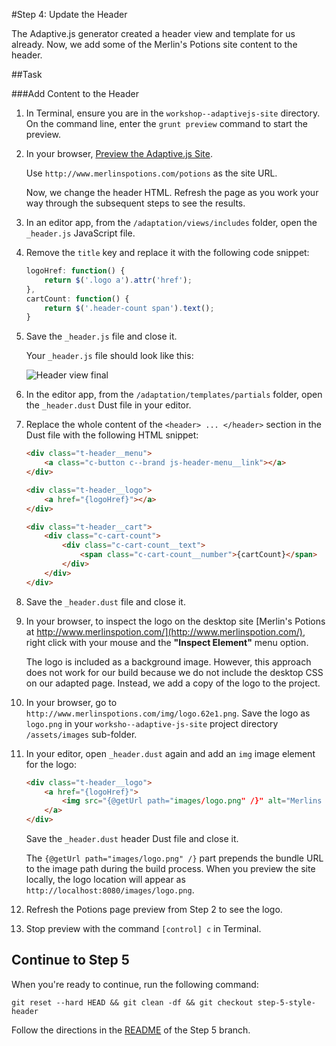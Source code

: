 #Step 4: Update the Header

The Adaptive.js generator created a header view and template for us already. Now, we add some of the Merlin's Potions site content to the header.

##Task

###Add Content to the Header

1. In Terminal, ensure you are in the `workshop--adaptivejs-site` directory. On the command line, enter the `grunt preview` command to start the preview.
2. In your browser, [Preview the Adaptive.js Site](http://docs.mobify.com/v1.0/docs/preview-your-project).

    Use `http://www.merlinspotions.com/potions` as the site URL.

    Now, we change the header HTML. Refresh the page as you work your way through the subsequent steps to see the results.

3. In an editor app, from the `/adaptation/views/includes` folder, open the `_header.js` JavaScript file.
4. Remove the `title` key and replace it with the following code snippet:

    ```javascript
    logoHref: function() {
        return $('.logo a').attr('href');
    },
    cartCount: function() {
        return $('.header-count span').text();
    }
    ```
    
5. Save the `_header.js` file and close it.

    Your `_header.js` file should look like this:

    ![Header view final](https://s3.amazonaws.com/uploads.hipchat.com/15359/64553/ECIYK6QTDVSoQGE/Screen%20Shot%202015-03-12%20at%204.42.00%20PM.png)

6. In the editor app, from the `/adaptation/templates/partials` folder, open the `_header.dust` Dust file in your editor.
7. Replace the whole content of the `<header> ... </header>` section in the Dust file with the following HTML snippet:

    ```html
    <div class="t-header__menu">
        <a class="c-button c--brand js-header-menu__link"></a>
    </div>

    <div class="t-header__logo">
        <a href="{logoHref}"></a>
    </div>

    <div class="t-header__cart">
        <div class="c-cart-count">
            <div class="c-cart-count__text">
                <span class="c-cart-count__number">{cartCount}</span>
            </div>
        </div>
    </div>
    ```

8. Save the `_header.dust` file and close it.

9. In your browser, to inspect the logo on the desktop site [Merlin's Potions at http://www.merlinspotion.com/](http://www.merlinspotion.com/), right click with your mouse and the **"Inspect Element"** menu option. 

    The logo is included as a background image. However, this approach does not work for our build because we do not include the desktop CSS on our adapted page. Instead, we add a copy of the logo to the project.

10. In your browser, go to `http://www.merlinspotions.com/img/logo.62e1.png`. Save the logo as `logo.png` in your `worksho--adaptive-js-site` project directory `/assets/images` sub-folder.
11. In your editor, open `_header.dust` again and add an `img` image element for the logo:

    ```html
    <div class="t-header__logo">
        <a href="{logoHref}">
            <img src="{@getUrl path="images/logo.png" /}" alt="Merlins Potions">
        </a>
    </div>
    ```
    
    Save the `_header.dust` header Dust file and close it.

    The `{@getUrl path="images/logo.png" /}` part prepends the bundle URL to the image path during the build process. When you preview the site locally, the logo location will appear as `http://localhost:8080/images/logo.png`.

12. Refresh the Potions page preview from Step 2 to see the logo.
13. Stop preview with the command `[control] c` in Terminal.

## Continue to Step 5

When you're ready to continue, run the following command:

```
git reset --hard HEAD && git clean -df && git checkout step-5-style-header
```

Follow the directions in the [README](https://github.com/mobify/workshop--adaptivejs-site/blob/step-5-style-header/README.md) of the Step 5 branch.
